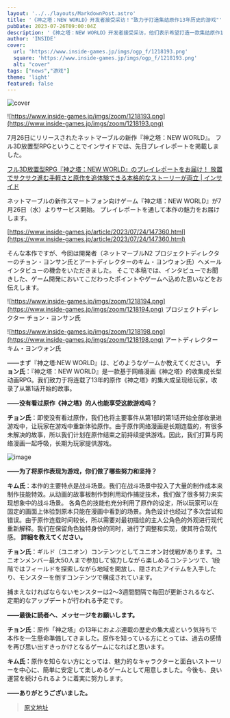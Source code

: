 ```yaml
---
layout: '../../layouts/MarkdownPost.astro'
title: '《神之塔：NEW WORLD》开发者接受采访！"致力于打造集结原作13年历史的游戏"'
pubDate: 2023-07-26T09:00:04Z
description: '《神之塔：NEW WORLD》开发者接受采访，他们表示希望打造一款集结原作13年历史的游戏。'
author: 'INSIDE'
cover:
  url: 'https://www.inside-games.jp/imgs/ogp_f/1218193.png'
  square: 'https://www.inside-games.jp/imgs/ogp_f/1218193.png'
  alt: "cover"
tags: ["news","游戏"]
theme: 'light'
featured: false
---
```


![cover](https://www.inside-games.jp/imgs/ogp_f/1218193.png)

![https://www.inside-games.jp/imgs/zoom/1218193.png](https://www.inside-games.jp/imgs/zoom/1218193.png)

7月26日にリリースされたネットマーブルの新作『神之塔：NEW WORLD』。 フル3D放置型RPGということでインサイドでは、先日プレイレポートを掲載しました。

[フル3D放置型RPG『神之塔：NEW WORLD』のプレイレポートをお届け！ 放置でサクサク進む手軽さと原作を追体験できる本格的なストーリーが両立 | インサイド](https://www.inside-games.jp/article/2023/07/24/147360.html)

ネットマーブルの新作スマートフォン向けゲーム『神之塔：NEW WORLD』が7月26日（水）よりサービス開始。 プレイレポートを通して本作の魅力をお届けします。

[https://www.inside-games.jp/article/2023/07/24/147360.html](https://www.inside-games.jp/article/2023/07/24/147360.html)

そんな本作ですが、今回は開発者（ネットマーブルN2 プロジェクトディレクターのチョン・ヨンサン氏とアートディレクターのキム・ヨンウォン氏）へメールインタビューの機会をいただきました。 そこで本稿では、インタビューでお聞きした、ゲーム開発においてこだわったポイントやゲームへ込めた思いなどをお伝えします。

![https://www.inside-games.jp/imgs/zoom/1218194.png](https://www.inside-games.jp/imgs/zoom/1218194.png)
プロジェクトディレクター チョン・ヨンサン氏

![https://www.inside-games.jp/imgs/zoom/1218198.png](https://www.inside-games.jp/imgs/zoom/1218198.png)
アートディレクター キム・ヨンウォン氏

――まず『神之塔:NEW WORLD』は、どのようなゲームか教えてください。
**チョン氏**：『神之塔：NEW WORLD』是一款基于网络漫画《神之塔》的收集成长型动画RPG。我们致力于将连载了13年的原作《神之塔》的集大成呈现给玩家，收录了从第1话开始的故事。

**――没有看过原作《神之塔》的人也能享受这款游戏吗？**

**チョン氏**：即使没有看过原作，我们也将主要事件从第1部的第1话开始全部收录进游戏中，让玩家在游戏中重新体验原作。由于原作网络漫画是长期连载的，有很多未解决的故事，所以我们计划在原作结束之前持续提供游戏。因此，我们打算与网络漫画一起呼吸，长期为玩家提供游戏。

![image](https://www.inside-games.jp/imgs/zoom/1218196.png)

**――为了将原作表现为游戏，你们做了哪些努力和坚持？**

**キム氏**：本作的主要特点是战斗场景。我们在战斗场景中投入了大量的制作成本来制作技能特效。从动画的故事板制作到利用动作捕捉技术，我们做了很多努力来实现想象中的战斗场景。
各角色的技能也充分利用了原作的设定，所以玩家可以在固定的画面上体验到原本只能在漫画中看到的场景。角色设计也经过了多次尝试和错误。由于原作连载时间较长，所以需要对最初描绘的主人公角色的外观进行现代重新解释。我们在保留角色独特身份的同时，进行了调整和实现，使其符合现代感。
<b>詳細を教えてください。</b>

<b>チョン氏</b>：ギルド（ユニオン）コンテンツとしてユニオン討伐戦があります。ユニオンメンバー最大50人まで参加して協力しながら楽しめるコンテンツで、1段階ではフィールドを探索しながら地域を開放し、隠されたアイテムを入手したり、モンスターを倒すコンテンツで構成されています。

捕まえなければならないモンスターは2〜3週間間隔で毎回が更新されるなど、定期的なアップデートが行われる予定です。

<b>――最後に読者へ、メッセージをお願いします。</b>

<b>チョン氏</b>：原作「神之塔」の13年におよぶ連載の歴史の集大成という気持ちで本作を一生懸命準備してきました。原作を知っている方にとっては、過去の感情を再び思い出すきっかけとなるゲームになればと思います。

<b>キム氏：</b>原作を知らない方にとっては、魅力的なキャラクターと面白いストーリーを中心に、簡単に安定して楽しめるゲームとして用意しました。今後も、良い運営を続けられるように着実に努力します。

<b>――ありがとうございました。</b>

>[原文地址](https://www.inside-games.jp/article/2023/07/26/147423.html)  